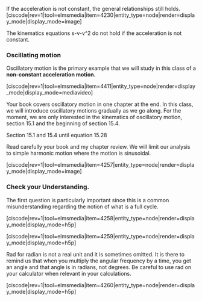 If the acceleration is not constant, the general relationships still holds. 
[ciscode|rev=1|tool=elmsmedia|item=4230|entity_type=node|render=display_mode|display_mode=image]

<lrndesign-sidenote label="Instructor Note" icon="bookmark" bg-color="#c2e5f2">
 The kinematics equations s-v-v^2 do not hold if the acceleration is not constant. 
</lrndesign-sidenote>

### Oscillating motion 

Oscillatory motion is the primary example that we will study in this class of a **non-constant acceleration motion.**

[ciscode|rev=1|tool=elmsmedia|item=4411|entity_type=node|render=display_mode|display_mode=mediavideo]

Your book covers oscillatory motion in one chapter at the end. In this class, we will introduce oscillatory motions gradually as we go along. For the moment, we are only interested in the kinematics of oscillatory motion, section 15.1 and the beginning of section 15.4.

<stop-note>
    <span slot="message">Section 15.1 and 15.4 until equation 15.28</span>
</stop-note>

Read carefully your book and my chapter review. We will limit our analysis to simple harmonic motion where the motion is sinusoidal.

[ciscode|rev=1|tool=elmsmedia|item=4257|entity_type=node|render=display_mode|display_mode=image]

### Check your Understanding. 

The first question is particularly important since this is a common misunderstanding regarding the notion of what is a full cycle. 

[ciscode|rev=1|tool=elmsmedia|item=4258|entity_type=node|render=display_mode|display_mode=h5p]

[ciscode|rev=1|tool=elmsmedia|item=4259|entity_type=node|render=display_mode|display_mode=h5p]

Rad for radian is not a real unit and it is sometimes omitted. It is there to remind us that when you multiply the angular frequency by a time, you get an angle and that angle is in radians, not degrees. Be careful to use rad on your calculator when relevant in your calculations. 

[ciscode|rev=1|tool=elmsmedia|item=4260|entity_type=node|render=display_mode|display_mode=h5p]

